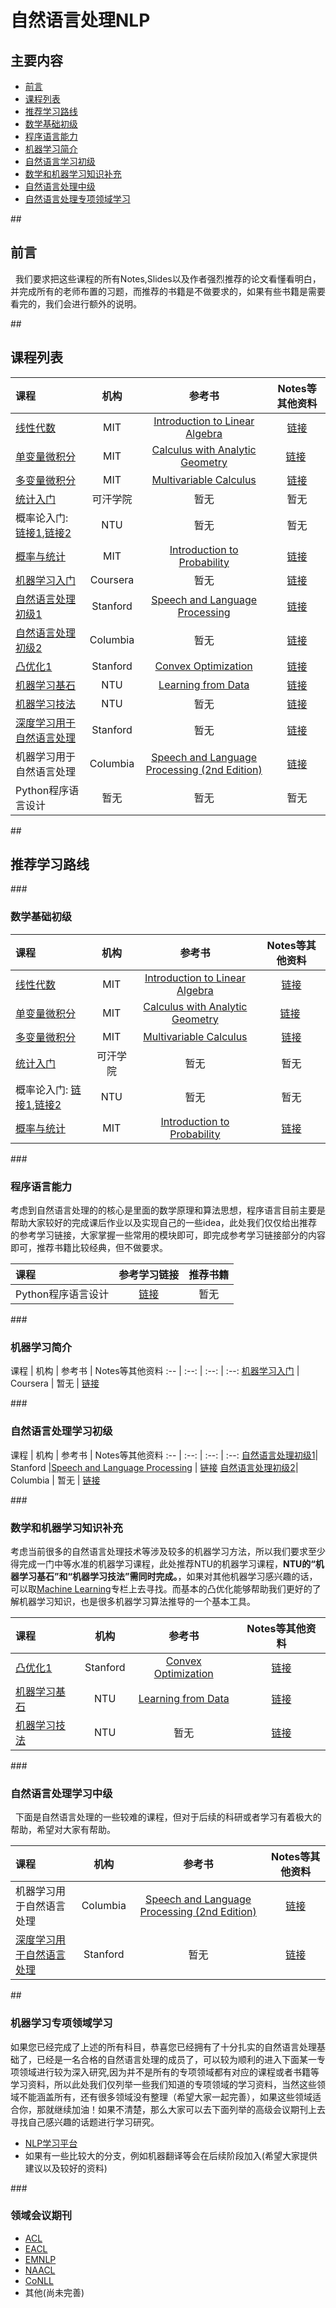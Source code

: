 # 自然语言处理NLP

## 主要内容
- [前言](#preparation) 
- [课程列表](#curriculum)
- [推荐学习路线](#learning_route)
 - [数学基础初级](#math_basic)
 - [程序语言能力](#programming_basic) 
 - [机器学习简介](#ml_basic)
 - [自然语言学习初级](#nlp_basic)
 - [数学和机器学习知识补充](#math_ml_median)
 - [自然语言处理中级](#nlp_median)
 
- [自然语言处理专项领域学习](#special_learning)

##<h2 id="preparation">前言</h2>
   我们要求把这些课程的所有Notes,Slides以及作者强烈推荐的论文看懂看明白，并完成所有的老师布置的习题，而推荐的书籍是不做要求的，如果有些书籍是需要看完的，我们会进行额外的说明。

##<h2 id="curriculum">课程列表</h2>

课程 | 机构 | 参考书 | Notes等其他资料
:-- | :--: | :--: | :--:
[线性代数](http://open.163.com/special/opencourse/daishu.html)| MIT | [Introduction to Linear Algebra](http://math.mit.edu/~gs/linearalgebra/) |  [链接](https://ocw.mit.edu/courses/mathematics/18-06-linear-algebra-spring-2010/study-materials/)
[单变量微积分](http://open.163.com/movie/2006/8/M/L/M6GLI5A07_M6GLJH1ML.html) |  MIT | [Calculus with Analytic Geometry](https://www.amazon.com/exec/obidos/ASIN/0070576424/ref=nosim/mitopencourse-20)  | [链接](https://ocw.mit.edu/courses/mathematics/18-01-single-variable-calculus-fall-2006/) 
[多变量微积分](http://open.163.com/special/opencourse/multivariable.html)  |  MIT | [Multivariable Calculus](https://www.amazon.com/exec/obidos/ASIN/0130339679/ref=nosim/mitopencourse-20) | [链接](https://ocw.mit.edu/courses/mathematics/18-02-multivariable-calculus-fall-2007/)
[统计入门](http://open.163.com/movie/2011/6/6/0/M82IC6GQU_M83J9IK60.html) | 可汗学院 | 暂无 | 暂无
概率论入门: [链接1](http://mooc.guokr.com/course/461/%E6%A9%9F%E7%8E%87/),[链接2](https://www.youtube.com/watch?v=GwSEguqJj6U&index=1&list=PLtvno3VRDR_jMAJcNY1n4pnP5kXtPOmVk)| NTU | 暂无 | 暂无
[概率与统计](https://www.youtube.com/watch?v=j9WZyLZCBzs&list=PLQ3khvAsNhargDx0dG1cQXOrA2u3JsFKc)| MIT | [Introduction to Probability](https://www.amazon.com/exec/obidos/ASIN/188652923X/ref=nosim/mitopencourse-20) | [链接](https://ocw.mit.edu/courses/electrical-engineering-and-computer-science/6-041-probabilistic-systems-analysis-and-applied-probability-fall-2010/tutorials/)
[机器学习入门](https://www.coursera.org/learn/machine-learning) | Coursera | 暂无 | [链接](https://www.coursera.org/learn/machine-learning)
[自然语言处理初级1](https://suclass.stanford.edu/courses/Engineering/CS224N/Fall2015/about)| Stanford |[Speech and Language Processing](https://www.amazon.de/o/ASIN/0131873210/) | [链接](http://www.stanford.edu/class/cs224n/syllabus.shtml)
[自然语言处理初级2](http://www.cs.columbia.edu/~cs4705/)| Columbia | 暂无 |  [链接](http://www.cs.columbia.edu/~cs4705/)
[凸优化1](https://lagunita.stanford.edu/courses/Engineering/CVX101/Winter2014/about)| Stanford | [Convex Optimization](http://www.stanford.edu/~boyd/cvxbook/bv_cvxbook.pdf) | [链接](http://stanford.edu/class/ee364a/index.html) 
[机器学习基石](https://www.coursera.org/instructor/htlin)| NTU | [Learning from Data](https://www.amazon.com/gp/product/1600490069) | [链接](https://www.csie.ntu.edu.tw/~htlin/course/mlfound16fall/)
[机器学习技法](https://www.coursera.org/instructor/htlin)| NTU | 暂无 | [链接](https://www.csie.ntu.edu.tw/~htlin/course/ml15fall/)
[深度学习用于自然语言处理](https://www.youtube.com/watch?v=kZteabVD8sU&list=PLCJlDcMjVoEdtem5GaohTC1o9HTTFtK7_&index=1)| Stanford |暂无 |[链接](http://cs224d.stanford.edu/syllabus.html)
机器学习用于自然语言处理 | Columbia | [ Speech and Language Processing (2nd Edition)](http://www.cs.colorado.edu/~martin/slp.html) | [链接](http://www.cs.columbia.edu/~mcollins/courses/6998-2012/index.html)
Python程序语言设计| 暂无 | 暂无 | 暂无

##<h2 id="learning_route">推荐学习路线</h2>
###<h3 id="math_basic">数学基础初级</h3>

课程 | 机构 | 参考书 | Notes等其他资料
:-- | :--: | :--: | :--:
[线性代数](http://open.163.com/special/opencourse/daishu.html)| MIT | [Introduction to Linear Algebra](http://math.mit.edu/~gs/linearalgebra/) |  [链接](https://ocw.mit.edu/courses/mathematics/18-06-linear-algebra-spring-2010/study-materials/)
[单变量微积分](http://open.163.com/movie/2006/8/M/L/M6GLI5A07_M6GLJH1ML.html) |  MIT | [Calculus with Analytic Geometry](https://www.amazon.com/exec/obidos/ASIN/0070576424/ref=nosim/mitopencourse-20)  | [链接](https://ocw.mit.edu/courses/mathematics/18-01-single-variable-calculus-fall-2006/) 
[多变量微积分](http://open.163.com/special/opencourse/multivariable.html)  |  MIT | [Multivariable Calculus](https://www.amazon.com/exec/obidos/ASIN/0130339679/ref=nosim/mitopencourse-20) | [链接](https://ocw.mit.edu/courses/mathematics/18-02-multivariable-calculus-fall-2007/)
[统计入门](http://open.163.com/movie/2011/6/6/0/M82IC6GQU_M83J9IK60.html) | 可汗学院 | 暂无 | 暂无
概率论入门: [链接1](http://mooc.guokr.com/course/461/%E6%A9%9F%E7%8E%87/),[链接2](https://www.youtube.com/watch?v=GwSEguqJj6U&index=1&list=PLtvno3VRDR_jMAJcNY1n4pnP5kXtPOmVk)| NTU | 暂无 | 暂无
[概率与统计](https://www.youtube.com/watch?v=j9WZyLZCBzs&list=PLQ3khvAsNhargDx0dG1cQXOrA2u3JsFKc)| MIT | [Introduction to Probability](https://www.amazon.com/exec/obidos/ASIN/188652923X/ref=nosim/mitopencourse-20) | [链接](https://ocw.mit.edu/courses/electrical-engineering-and-computer-science/6-041-probabilistic-systems-analysis-and-applied-probability-fall-2010/tutorials/)


###<h3 id="programming_basic">程序语言能力</h3>
考虑到自然语言处理的的核心是里面的数学原理和算法思想，程序语言目前主要是帮助大家较好的完成课后作业以及实现自己的一些idea，此处我们仅仅给出推荐的参考学习链接，大家掌握一些常用的模块即可，即完成参考学习链接部分的内容即可，推荐书籍比较经典，但不做要求。

课程 | 参考学习链接 | 推荐书籍
:-- | :--: | :--:
Python程序语言设计| [链接](http://cs231n.github.io/python-numpy-tutorial/) | 暂无 

###<h3 id="ml_basic">机器学习简介</h3>
课程 | 机构 | 参考书 | Notes等其他资料
:-- | :--: | :--: | :--:
[机器学习入门](https://www.coursera.org/learn/machine-learning) | Coursera | 暂无 | [链接](https://www.coursera.org/learn/machine-learning)

###<h3 id="nlp_basic">自然语言处理学习初级</h3>
课程 | 机构 | 参考书 | Notes等其他资料
:-- | :--: | :--: | :--:
[自然语言处理初级1](https://www.youtube.com/watch?v=nfoudtpBV68&list=PLiNErZ5Bus8qNxNsFZFkh-9_CzZRW9iH9)| Stanford |[Speech and Language Processing](https://www.amazon.de/o/ASIN/0131873210/) | [链接](https://suclass.stanford.edu/courses/Engineering/CS224N/Fall2015/about)
[自然语言处理初级2](http://www.cs.columbia.edu/~cs4705/)| Columbia | 暂无 |  [链接](http://www.cs.columbia.edu/~cs4705/)


###<h3 id="math_ml_median">数学和机器学习知识补充</h3>
  考虑当前很多的自然语言处理技术等涉及较多的机器学习方法，所以我们要求至少得完成一门中等水准的机器学习课程，此处推荐NTU的机器学习课程，**NTU的“机器学习基石”和“机器学习技法”需同时完成。**，如果对其他机器学习感兴趣的话，可以取[Machine Learning](https://github.com/JustFollowUs/Machine-Learning)专栏上去寻找。而基本的凸优化能够帮助我们更好的了解机器学习知识，也是很多机器学习算法推导的一个基本工具。
  
课程 | 机构 | 参考书 | Notes等其他资料
:-- | :--: | :--: | :--:
[凸优化1](https://lagunita.stanford.edu/courses/Engineering/CVX101/Winter2014/about)| Stanford | [Convex Optimization](http://www.stanford.edu/~boyd/cvxbook/bv_cvxbook.pdf) | [链接](http://stanford.edu/class/ee364a/index.html) 
[机器学习基石](https://www.coursera.org/instructor/htlin)| NTU | [Learning from Data](https://www.amazon.com/gp/product/1600490069) | [链接](https://www.csie.ntu.edu.tw/~htlin/course/mlfound16fall/)
[机器学习技法](https://www.coursera.org/instructor/htlin)| NTU | 暂无 | [链接](https://www.csie.ntu.edu.tw/~htlin/course/ml15fall/)

###<h3 id="nlp_median">自然语言处理学习中级</h3>
   下面是自然语言处理的一些较难的课程，但对于后续的科研或者学习有着极大的帮助，希望对大家有帮助。
 
课程 | 机构 | 参考书 | Notes等其他资料
:-- | :--: | :--: | :--:
机器学习用于自然语言处理 | Columbia | [Speech and Language Processing (2nd Edition)](http://www.cs.colorado.edu/~martin/slp.html) | [链接](http://www.cs.columbia.edu/~mcollins/courses/6998-2012/index.html)
[深度学习用于自然语言处理](https://www.youtube.com/watch?v=kZteabVD8sU&list=PLCJlDcMjVoEdtem5GaohTC1o9HTTFtK7_&index=1)| Stanford |暂无 |[链接](http://cs224d.stanford.edu/syllabus.html)


##<h3 id="special_learning">机器学习专项领域学习</h3>
   如果您已经完成了上述的所有科目，恭喜您已经拥有了十分扎实的自然语言处理基础了，已经是一名合格的自然语言处理的成员了，可以较为顺利的进入下面某一专项领域进行较为深入研究,因为并不是所有的专项领域都有对应的课程或者书籍等学习资料，所以此处我们仅列举一些我们知道的专项领域的学习资料，当然这些领域不能涵盖所有，还有很多领域没有整理（希望大家一起完善），如果这些领域适合你，那就继续加油！如果不清楚，那么大家可以去下面列举的高级会议期刊上去寻找自己感兴趣的话题进行学习研究。

- [NLP学习平台](https://github.com/keonkim/awesome-nlp)
- 如果有一些比较大的分支，例如机器翻译等会在后续阶段加入(希望大家提供建议以及较好的资料)

###<h3 id="special_learning_data">领域会议期刊</h3>
- [ACL](https://www.aclweb.org/website/)
- [EACL](http://www.eacl.org/page.php?id=index)
- [EMNLP](https://www.aclweb.org/website/emnlp)
- [NAACL](http://naacl.org/)
- [CoNLL](http://www.conll.org/)
- 其他(尚未完善)





